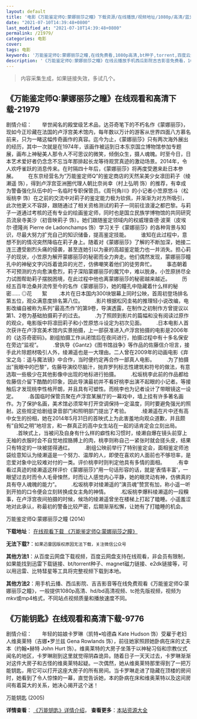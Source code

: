 ```yaml
---
layout: default
title: '电影《万能鉴定师Q:蒙娜丽莎之瞳》下载资源/在线播放/视频地址/1080p/高清/蓝光'
date: "2021-07-10T14:39:48+0800"
last_modified_at: "2021-07-10T14:39:48+0800"
permalink: /21979/
categories: 电影
cover:
tags: 电影
keywords: '万能鉴定师Q:蒙娜丽莎之瞳,在线免费看,1080p高清,bt种子,torrent,百度云盘,magnet,磁力链,迅雷下载资源'
description: '《万能鉴定师Q:蒙娜丽莎之瞳》在线云播放手机西瓜影院吉吉影音免费看，1080p高清bd/hd未删减完整版和tc抢先枪版，mkv/mp4格式，附带bt/torrent种子、magnet/磁力链、百度云盘、网盘资源迅雷下载链接'
---
```


>内容采集生成，如果链接失效，多试几个。


## 《万能鉴定师Q:蒙娜丽莎之瞳》在线观看和高清下载-21979

剧情介绍：　　举世闻名的殿堂级艺术品，达芬奇笔下的不朽名作《蒙娜丽莎》，现如今正珍藏在法国的卢浮宫美术馆内，每年数以万计的游客从世界四面八方慕名前来，只为一睹这幅传奇画作的真容。迄今为止，《蒙娜丽莎》只有两次海外展出的经历，其中一次就是在1974年，该画作被运到日本东京国立博物馆参加专题展，画布上神秘美人那令人不可思议的微笑，倾倒众生，摄人魂魄。时至今日，日本艺术爱好者仍念念不忘当年那排起长龙等待观赏真迹的激动场景。2014年，令人欢呼雀跃的消息传来。在时隔四十年后，《蒙娜丽莎》将再度受邀来赴日本参展。   　　在东京经营名为”万能鉴定师Q”的鉴定商店的天然呆美少女凛田莉子（绫濑遥 饰），得到卢浮宫亚洲圈代理人朝比奈尚幸（村上弘明 饰）的推荐，有幸成为警备强化队伍中的一名临时专职保管员。《周刊角川》的小记者小笠原悠斗（松坂桃李 饰）在之前的交流中对莉子的鉴定能力极为钦佩，并渐渐为对方所吸引，此次他更义不容辞，跟随通过了相关资格测试的莉子一同前往浪漫之都巴黎。与莉子一道通过考核的还有专业的绘画鉴定师，同时也是国立民族学博物馆的共同研究员流泉寺美沙（初音映莉子 饰）。她们跟随鉴定领域内的权威理查德·波莱（皮埃尔·德隆尚 Pierre de Ladonchamps 饰）学习关于《蒙娜丽莎》的各种背景与知识，尽最大努力扩充自己的知识储备，提高鉴定技能。   　　谁知在此过程中，意想不到的情况突然降临在莉子身上。随着对《蒙娜丽莎》了解的不断加深，她接二连三遭受剧烈头痛的侵袭，甚至连她引以为豪的高超鉴定能力也一并消失。担心莉子的现状，小笠原为解开蒙娜丽莎的秘密而全力奔走。他们偶然发现，蒙娜丽莎瞳孔中的神秘文字闪烁着诡异的光芒，仿佛嘲笑着他们的徒劳奔忙。   　　事态朝着不可预测的方向愈演愈烈，莉子深陷蒙娜丽莎的魔咒中，难以脱身。小笠原拼尽全力试图帮助莉子摆脱困境，在此过程中他也离蒙娜丽莎的秘密越来越近。   　　历经五百年沧桑并流传至今的名作《蒙娜丽莎》，她的瞳孔中隐藏着什么样的秘密……   ◎花       絮   　　.本片在日本国内300块银幕上同时公映，首周初登场排名第五位，观众满意度排名第八位。   　　.影片根据松冈圭祐的推理轻小说改编，电影改编自被称为系列”最高杰作”的第9卷，导演透露，在制作之初制作方曾提议以第1、2卷为基础拍摄莉子的过去。   　　.为了照顾到影片的篇幅和没有阅读过原作的观众，电影版中将凛田莉子和小笠原悠斗设定为初次见面。   　　.日本电影人首次获许在卢浮宫美术馆内实景拍摄，上一部获准进入卢浮宫拍摄的电影是2006年的《达芬奇密码》。剧组拍摄工作从闭馆后在夜间进行，拍摄过程中有十多名保安在旁边”监视”。   　　.曾执导《Gantz》《图书馆战争》等作品的佐藤信介坦言，接手此片除题材吸引人外，绫濑遥也是一大理由。二人曾在2009年的动画电影《弃宝之岛：遥与魔法镜》中合作，当时便约定再合作一部真人电影。   　　.为了拍摄出”我眼中的巴黎”，佐藤导演绞尽脑汁，抛弃罗列标志性建筑和符号的做法，有意选取一些极少在其他影像中出现的地标进行拍摄。   　　.松坂桃李此前的作品都给佐藤信介留下酷酷的印象，因此导演最初并不看好桃李出演不起眼的小记者。等接触后才发现桃李性格开朗，并且具有可塑性。而桃李也为记者设计了带眼镜这一设定。   　　.各国临时保管员聚在卢浮宫某展厅的一幕戏中，墙上挂有许多著名画作。为了保护名画，美术馆必须常年打开空调保持一定温度，同时要避免强光的照射。这些规定给剧组录音部门和照明部门提出了考验。   　　.绫濑遥在片中还有高中女生的扮相，她在2014年5月31日的首映式上为此害羞地向观众道歉，并且颇有”自知之明”地坦言，和一群真正的高中女生站在一起的话肯定会立刻出局。   　　.首映式上，当被问及自身有什么样的癖性和习惯时，绫濑自爆在镜头前穿上无袖的衣服时会不自觉地捏胳膊上的肉，桃李则称自己一紧张时就会搓头皮，结果只有特定的一块被搓得通红。   　　.剧组公映前举行了特别鉴定会，面相鉴定师池袋绘意知认为绫濑遥是一个努力、温厚的人，即使在喜欢的人面前也不够坦率，是恋爱对象中比较难对付的一类。评价桃李时则判定他具有多情的面相。   　　.有幸看过真迹的绫濑遥这样评价《蒙娜丽莎》”用一句话形容的话，就是’表情丰富’，一眼望过去时而令人毛骨悚然，时而让人感觉内心平静，她的眼灵动有神，仿佛真的具有夺人魂魄的能力”。   　　.松坂桃李对绫濑遥的”演员魂”赞赏有加，称小遥一听到开拍的口令便会立刻转换成女主角的神情。   　　.松坂桃李爆料绫濑遥的一段糗事，在卢浮宫夜间拍摄的时候，候场的绫濑遥曾坐在楼梯上打起了瞌睡。小遥羞涩地对此承认，称最初的警备比较严密，后期渐渐松懈，让她有了打瞌睡的机会。


万能鉴定师Q:蒙娜丽莎之瞳 (2014)

**下载地址**： [在线观看下载 《万能鉴定师Q:蒙娜丽莎之瞳》](https://www.btbtdy.me/btdy/dy800.html) 


**无法下载?**：`如果迅雷因版权原因无法下载，关注微信公众号 `

**其他方法1**：从百度云网盘下载视频，百度云网盘支持在线观看，非会员有限制，如果能找到迅雷下载链接、bt/torrent种子、magnet磁力链接、e2dk链接等，可以用迅雷、比特彗星等工具将完整视频下载到本地。

**其他方法2**：用手机云播、西瓜影院、吉吉影音等在线免费观看《万能鉴定师Q:蒙娜丽莎之瞳》，一般提供1080p高清、hd/bd高清视频、tc抢先版视频，视频为mkv或mp4格式，不同站点视频质量和播放速度不同。


## 《万能钥匙》在线观看和高清下载-9776

剧情介绍：　　年轻的姑娘卡罗琳（凯特•哈德森 Kate Hudson 饰）受雇于老妇人维奥莱特（吉娜•罗兰兹 Gena Rowlands 饰），前往她家照顾她卧病在床的丈夫本（约翰•赫特 John Hurt 饰）。维奥莱特的大房子坐落于以神秘习俗和宗教仪式闻名的地区，卡罗琳刚到这里就觉得阴森诡异。随着日子一天天过去，卡罗琳渐渐对这件大房子和古怪的维奥莱特起疑。一次偶然，她从维奥莱特那里得到了一把万能钥匙，用它可以打开这座大房子的所有房间。当卡罗琳走进了隐藏在顶楼的房间时，她看到了令人惊悚的一幕，直觉告诉她，本的卧病在床和维奥莱特以及这间房间有着莫大的关系，她决心揭开这个迷！


万能钥匙 (2005)

**详情查看**： [《万能钥匙》详情介绍](/movie/9776/)， **查看更多**：[本站资源大全](/movie/t/all/)

